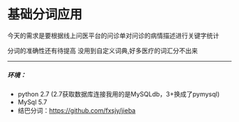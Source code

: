 # 基础分词应用

今天的需求是要根据线上问医平台的问诊单对问诊的病情描述进行关键字统计

分词的准确性还有待提高 没用到自定义词典,好多医疗的词汇分不出来

---

##### 环境：

- python 2.7 (2.7获取数据库连接我用的是MySQLdb，3+换成了pymysql)
- MySql 5.7
- 结巴分词：https://github.com/fxsjy/jieba

​	

